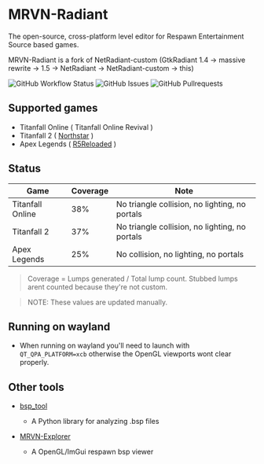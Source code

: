 # MRVN-Radiant

The open-source, cross-platform level editor for Respawn Entertainment Source based games.

MRVN-Radiant is a fork of NetRadiant-custom (GtkRadiant 1.4 &rarr; massive rewrite &rarr; 1.5 &rarr; NetRadiant &rarr; NetRadiant-custom &rarr; this)

<div align=left>
<img alt="GitHub Workflow Status" src="https://img.shields.io/github/actions/workflow/status/MRVNRadiant/MRVNRadiant/build.yml?style=for-the-badge">
<img alt="GitHub Issues" src="https://img.shields.io/github/issues/MRVNRadiant/MRVNRadiant?style=for-the-badge">
<img alt="GitHub Pullrequests" src="https://img.shields.io/github/issues-pr/MRVNRadiant/MRVNRadiant?style=for-the-badge">
</div>

## Supported games
- Titanfall Online ( Titanfall Online Revival )
- Titanfall 2 ( [Northstar](https://northstar.tf) )
- Apex Legends ( [R5Reloaded](https://r5reloaded.com/) )

## Status
| Game | Coverage | Note |
|------|----------|------|
| Titanfall Online | 38% | No triangle collision, no lighting, no portals |
| Titanfall 2 | 37% | No triangle collision, no lighting, no portals |
| Apex Legends | 25% | No collision, no lighting, no portals |

> Coverage = Lumps generated / Total lump count. Stubbed lumps arent counted because they're not custom.

> NOTE: These values are updated manually.

## Running on wayland
 - When running on wayland you'll need to launch with `QT_QPA_PLATFORM=xcb` otherwise the OpenGL viewports wont clear properly.

## Other tools
- [bsp_tool](https://github.com/snake-biscuits/bsp_tool)
    - A Python library for analyzing .bsp files

- [MRVN-Explorer](https://github.com/MRVN-Radiant/MRVN-Explorer)
    - A OpenGL/ImGui respawn bsp viewer
